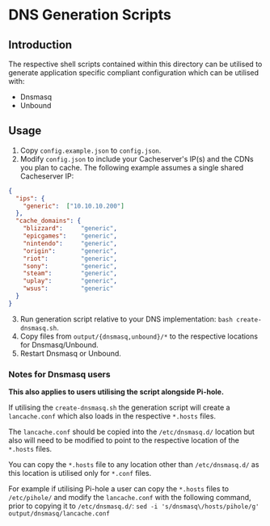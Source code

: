 # DNS Generation Scripts

## Introduction

The respective shell scripts contained within this directory can be utilised to generate application specific compliant
configuration which can be utilised with:

* Dnsmasq
* Unbound

## Usage

1. Copy `config.example.json` to `config.json`.
2. Modify `config.json` to include your Cacheserver's IP(s) and the CDNs you plan to cache.
   The following example assumes a single shared Cacheserver IP:
```json
{
  "ips": {
    "generic":	["10.10.10.200"]
  },
  "cache_domains": {
    "blizzard":     "generic",
    "epicgames":    "generic",
    "nintendo":     "generic",
    "origin":       "generic",
    "riot":         "generic",
    "sony":         "generic",
    "steam":        "generic",
    "uplay":        "generic",
    "wsus":         "generic"
  }
}
```
3. Run generation script relative to your DNS implementation: `bash create-dnsmasq.sh`.
4. Copy files from `output/{dnsmasq,unbound}/*` to the respective locations for Dnsmasq/Unbound.
5. Restart Dnsmasq or Unbound.

### Notes for Dnsmasq users

**This also applies to users utilising the script alongside Pi-hole.**

If utilising the `create-dnsmasq.sh` the generation script will create a `lancache.conf` which also loads in the respective `*.hosts` files.

The `lancache.conf` should be copied into the `/etc/dnsmasq.d/` location but also will need to be modified to point to the respective location of the `*.hosts` files.

You can copy the `*.hosts` file to any location other than `/etc/dnsmasq.d/` as this location is utilised only for `*.conf` files.

For example if utilising Pi-hole a user can copy the `*.hosts` files to `/etc/pihole/` and modify the `lancache.conf` with the following command, prior to copying it to `/etc/dnsmasq.d/`:
`sed -i 's/dnsmasq\/hosts/pihole/g' output/dnsmasq/lancache.conf`